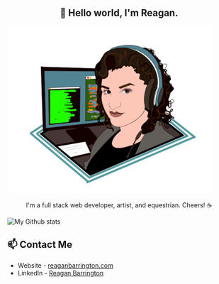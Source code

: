 <h2 align="center"> 👋 Hello world, I'm Reagan. </h2>

<img src="https://raw.githubusercontent.com/ReBarrington/ReBarrington/master/imgs/reagan_code2.png" alt="Reagan">

<p align="center">
I'm a full stack web developer, artist, and equestrian. Cheers! ☕
</p>

![My Github stats](https://github-readme-stats.vercel.app/api?username=ReBarrington&show_icons=true)

## 📫 Contact Me
- Website - [reaganbarrington.com](https://reaganbarrington.com)
- LinkedIn - [Reagan Barrington](https://in.linkedin.com/in/reaganbarrington)


<!--
**ReBarrington/ReBarrington** is a ✨ _special_ ✨ repository because its `README.md` (this file) appears on your GitHub profile.

Here are some ideas to get you started:

- 🔭 I’m currently working on ...
- 🌱 I’m currently learning ...
- 👯 I’m looking to collaborate on ...
- 🤔 I’m looking for help with ...
- 💬 Ask me about ...
- 📫 How to reach me: ...
- 😄 Pronouns: ...
- ⚡ Fun fact: ...
-->
